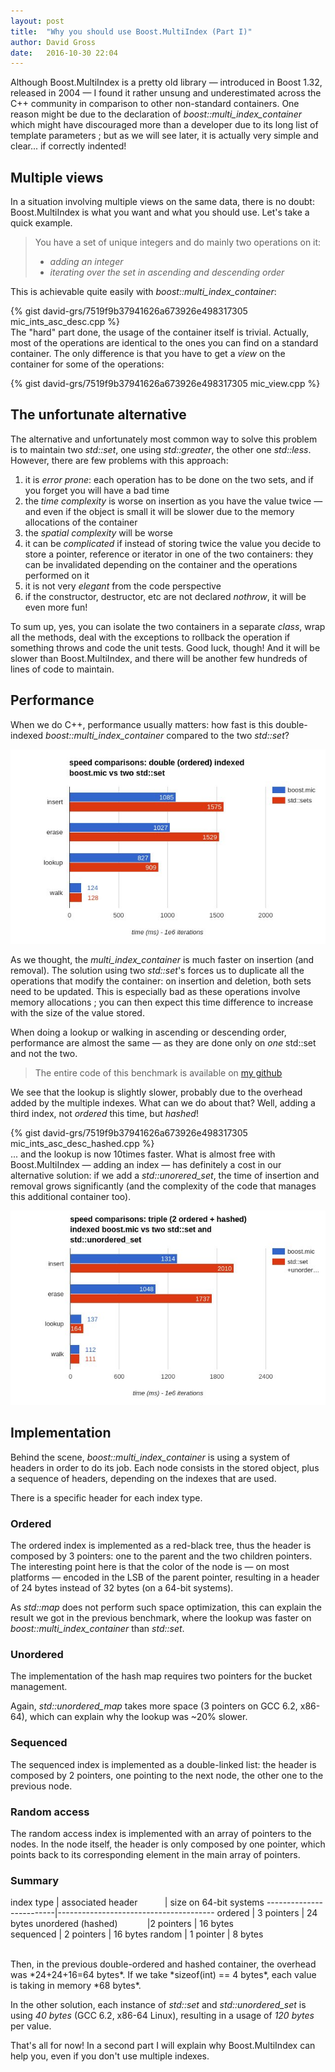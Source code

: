 ```yaml
---
layout: post
title:  "Why you should use Boost.MultiIndex (Part I)"
author: David Gross
date:   2016-10-30 22:04
---
```


Although Boost.MultiIndex is a pretty old library &mdash; introduced in Boost 1.32, released in 2004 &mdash; I found it rather unsung and underestimated
across the C++ community in comparison to other non-standard containers. One reason might be due to the declaration of *boost::multi\_index\_container*  
which might have discouraged more than a developer due to its long list of template parameters ; but as we will see later, it is actually very simple 
and clear... if correctly indented!


Multiple views
--------------
In a situation involving multiple views on the same data, there is no doubt: Boost.MultiIndex is what you want and what you should use. Let's take a quick example.

> You have a set of unique integers and do mainly two operations on it: 
>
> + *adding an integer*
> + *iterating over the set in ascending and descending order*

This is achievable quite easily with *boost::multi\_index\_container*:

{% gist david-grs/7519f9b37941626a673926e498317305 mic_ints_asc_desc.cpp %}
<br />
The "hard" part done, the usage of the container itself is trivial. Actually, most of the operations are identical to the ones you can find on a standard container. The only
difference is that you have to get a *view* on the container for some of the operations:

{% gist david-grs/7519f9b37941626a673926e498317305 mic_view.cpp %}


The unfortunate alternative
---------------------------
The alternative and unfortunately most common way to solve this problem is to maintain two _std::set_, one using _std::greater_, the other one _std::less_. 
However, there are few problems with this approach:

1. it is *error prone*: each operation has to be done on the two sets, and if you forget you will have a bad time
2. the *time complexity* is worse on insertion as you have the value twice &mdash; and even if the object is small it will be slower due to the memory allocations of the container
3. the *spatial complexity* will be worse
4. it can be *complicated* if instead of storing twice the value you decide to store a pointer, reference or iterator in one of the two containers: they can be invalidated depending on the container and the operations performed on it
5. it is not very *elegant* from the code perspective
6. if the constructor, destructor, etc are not declared *nothrow*, it will be even more fun!

To sum up, yes, you can isolate the two containers in a separate *class*, wrap all the methods, deal with the exceptions to 
rollback the operation if something throws and code the unit tests. Good luck, though! And it will be slower than Boost.MultiIndex,
and there will be another few hundreds of lines of code to maintain. 


Performance
-----------
When we do C++, performance usually matters: how fast is this double-indexed *boost::multi\_index\_container* compared to the two *std::set*? 

![Speed comparisons between boost::multi_index_container with two ordered indexes and two std::set, time in ms, measured on 1e6 iterations.](/assets/images/speed_boost_multi_index_std_set.jpg)

As we thought, the *multi_index_container* is much faster on insertion (and removal). The solution using two *std::set*'s forces us to duplicate all the operations that modify the container: on insertion
and deletion, both sets need to be updated. This is especially bad as these operations involve memory allocations ; you can then expect this time difference to increase with the size of the value stored.

When doing a lookup or walking in ascending or descending order, performance are almost the same &mdash; as they are done only on *one* std::set and not the two. 

> The entire code of this benchmark is available on [my github](https://github.com/david-grs/boost_multi_index_container/blob/master/integers.cc) 

We see that the lookup is slightly slower, probably due to the overhead added by the multiple indexes. What can we do about that? Well, adding a third index, not *ordered* this time, but *hashed*! 

{% gist david-grs/7519f9b37941626a673926e498317305 mic_ints_asc_desc_hashed.cpp %}
<br />
... and the lookup is now 10times faster. What is almost free with Boost.MultiIndex &mdash; adding an index &mdash; has definitely a cost in our alternative solution: if we add a *std::unorered_set*,
the time of insertion and removal grows significantly (and the complexity of the code that manages this additional container too).

![Speed comparisons between boost::multi_index_container with three indexes (two ordered, one hashed) and two std::set plus std::unordered_set, time in ms, measured on 1e6 iterations.](/assets/images/speed_boost_multi_index_std_set_and_unordered_set.jpg)


Implementation
--------------
Behind the scene, *boost::multi\_index\_container* is using a system of headers in order to do its job. Each node consists in the stored object, plus a sequence of headers, depending on the indexes
that are used.

There is a specific header for each index type.

### Ordered
The ordered index is implemented as a red-black tree, thus the header is composed by 3 pointers: one to the parent and the two children pointers. The interesting point here is that the color of the node 
is &mdash; on most platforms &mdash; encoded in the LSB of the parent pointer, resulting in a header of 24 bytes instead of 32 bytes (on a 64-bit systems).

As *std::map* does not perform such space optimization, this can explain the result we got in the previous benchmark, where the lookup was faster on  *boost::multi\_index\_container* than *std::set*.


### Unordered
The implementation of the hash map requires two pointers for the bucket management.

Again, *std::unordered_map* takes more space (3 pointers on GCC 6.2, x86-64), which can explain why the lookup was ~20% slower.


### Sequenced
The sequenced index is implemented as a double-linked list: the header is composed by 2 pointers, one pointing to the next node, the other one to the previous node.


### Random access
The random access index is implemented with an array of pointers to the nodes. In the node itself, the header is only composed by one pointer, which points back to its corresponding element in the main array of pointers.


### Summary

index type               | associated header&nbsp;&nbsp;&nbsp;&nbsp;&nbsp;&nbsp;&nbsp;&nbsp;&nbsp;&nbsp;&nbsp;| size on 64-bit systems
-------------------------|---------------------------------------
ordered                  | 3 pointers | 24 bytes
unordered (hashed)&nbsp;&nbsp;&nbsp;&nbsp;&nbsp;&nbsp;&nbsp;&nbsp;&nbsp;&nbsp;&nbsp;&nbsp;|2 pointers | 16 bytes          
sequenced                | 2 pointers | 16 bytes
random                   | 1 pointer | 8 bytes

<br />
Then, in the previous double-ordered and hashed container, the overhead was *24+24+16=64 bytes*. If we take *sizeof(int) == 4 bytes*, each value is taking in memory *68 bytes*.

In the other solution, each instance of *std::set* and *std::unordered_set* is using *40 bytes* (GCC 6.2, x86-64 Linux), resulting in a usage of *120 bytes* per value.

That's all for now! In a second part I will explain why Boost.MultiIndex can help you, even if you don't use multiple indexes.

